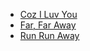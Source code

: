 * [Coz I Luv You](Coz%20I%20Luv%20You)
* [Far, Far Away](Far,%20Far%20Away)
* [Run Run Away](Run%20Run%20Away)
